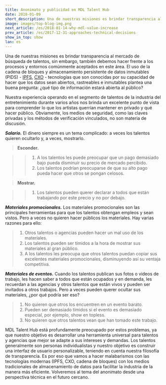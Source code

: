 ```yaml
---
title: Anonimato y publicidad en MDL Talent Hub
date: 2018-01-09
short_description: Una de nuestras misiones es brindar transparencia al mercado de búsqueda de talentos  
image: images/top-blog-img.png
next_article: /es/2018-01-14-why-mdl-value-increase
prev_article: /es/2017-12-31-approaches-technical-decisions
show_in_top: show
lan: es
---
```



Una de nuestras misiones es brindar transparencia al mercado de búsqueda de talentos, sin embargo, también debemos hacer frente a los procesos y entornos comúnmente aceptados en este área. El uso de la cadena de bloques y almacenamiento persistente de datos inmutables (PIDS) - [IPFS](https://ipfs.io/), [CXO](https://www.skycoin.net/) - tecnologías que son conocidas por su capacidad de hacer que los datos sean abiertos, rastreables e inmutables plantea una buena pregunta: ¿qué tipo de información estará abierta al público?

Nuestra experiencia operando en el segmento de talentos de la industria del entretenimiento durante varios años nos brinda un excelente punto de vista para comprender lo que los artistas querrían mantener en privado y qué hacer público. Obviamente, los medios de seguridad, como las claves privadas y los métodos de verificación vinculados, no son materia de discusión.

***Salario.*** El dinero siempre es un tema complicado: a veces los talentos quieren ocultarlo y, a veces, mostrarlo.

>**Esconder.**

>>  1. A los talentos les puede preocupar que un pago demasiado bajo pueda disminuir su precio de mercado percibido.
>>  2. Los talentos podrían preocuparse de que su alto pago pueda hacer que otros se pongan celosos.

>**Mostrar.**

>>  1. Los talentos pueden querer declarar a todos que están trabajando por este precio y no por debajo.

***Materiales promocionales.*** Los materiales promocionales son las principales herramientas para que los talentos obtengan empleos y sean vistos. Pero a veces no quieren hacer públicos los materiales. Hay varias razones para ello:

>  1.	Otros talentos o agencias pueden hacer un mal uso de los materiales.
>  2.	Los talentos pueden ser tímidos a la hora de mostrar sus materiales al gran público.
>  3.	A los talentos les preocupa que otros talentos puedan copiar sus excelentes materiales promocionales, disminuyendo así su ventaja competitiva.

***Materiales de eventos.*** Cuando los talentos publican sus fotos o videos de trabajo, les hacen saber a todos que están ocupados y en demanda, les recuerdan a las agencias y otros talentos que están vivos y pueden ser invitados a otros trabajos. Pero a veces pueden querer ocultar sus materiales, ¿por qué podría ser eso?

>  1.	No quieren que otros los encuentren en un evento barato.
>  2.	Pueden ser demasiado tímidos si el evento es demasiado especial, por ejemplo, show en topless.
>  3.	No quieren que otros talentos vean que han tomado este trabajo.

MDL Talent Hub está profundamente preocupado por estos problemas, ya que nuestro objetivo es desarrollar una herramienta universal para talentos y agencias que mejor se adapte a sus intereses y demandas. Los talentos generalmente son personas individualistas y nuestro objetivo es construir una interfaz de usuario personalizable, teniendo en cuenta nuestra filosofía de transparencia. Es por eso que vamos a hacer malabarismos con las tecnologías modernas (IPFS, CXO, cadena de bloques) con los medios tradicionales de almacenamiento de datos para facilitar la industria de la manera más eficiente. Volveremos al tema del anonimato desde una perspectiva técnica en el futuro cercano.
